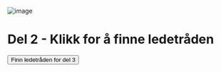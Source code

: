 ![image](https://github.com/user-attachments/assets/ced69611-b587-44bd-93b6-f6563d2b17e8)
<html>
  <head>
    <title>Velkommen til Vrøvle - Del 2</title>
    <script>
      function showHint() {
        alert("Neste steg finnes på: https://lum0-08.github.io/neste-del");
      }
    </script>
  </head>
  <body>
    <h1>Del 2 - Klikk for å finne ledetråden</h1>
    <button onclick="showHint()">Finn ledetråden for del 3</button>
  </body>
</html>
